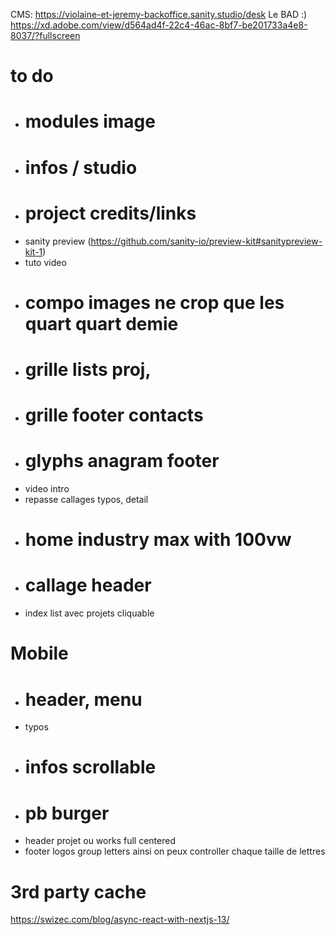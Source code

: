 CMS: https://violaine-et-jeremy-backoffice.sanity.studio/desk
Le BAD :) https://xd.adobe.com/view/d564ad4f-22c4-46ac-8bf7-be201733a4e8-8037/?fullscreen

# to do

- # modules image
- # infos / studio
- # project credits/links
- sanity preview (https://github.com/sanity-io/preview-kit#sanitypreview-kit-1)
- tuto video
- # compo images ne crop que les quart quart demie
- # grille lists proj,
- # grille footer contacts
- # glyphs anagram footer
- video intro
- repasse callages typos, detail
- # home industry max with 100vw
- # callage header
- index list avec projets cliquable

# Mobile

- # header, menu
- typos
- # infos scrollable
- # pb burger
- header projet ou works full centered
- footer logos group letters ainsi on peux controller chaque taille de lettres

# 3rd party cache

https://swizec.com/blog/async-react-with-nextjs-13/
